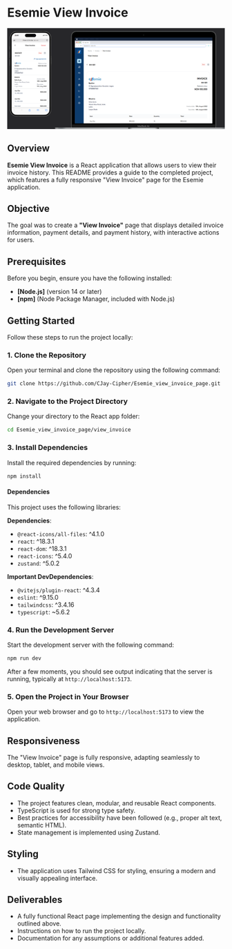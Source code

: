 # Esemie View Invoice

![Esemie View Invoice](public/screens.png)

## Overview

**Esemie View Invoice** is a React application that allows users to view their invoice history. This README provides a guide to the completed project, which features a fully responsive "View Invoice" page for the Esemie application.

## Objective

The goal was to create a **"View Invoice"** page that displays detailed invoice information, payment details, and payment history, with interactive actions for users.

## Prerequisites

Before you begin, ensure you have the following installed:

-   **[Node.js]** (version 14 or later)
-   **[npm]** (Node Package Manager, included with Node.js)

## Getting Started

Follow these steps to run the project locally:

### 1. Clone the Repository

Open your terminal and clone the repository using the following command:

```bash
git clone https://github.com/CJay-Cipher/Esemie_view_invoice_page.git
```

### 2. Navigate to the Project Directory

Change your directory to the React app folder:

```bash
cd Esemie_view_invoice_page/view_invoice
```

### 3. Install Dependencies

Install the required dependencies by running:

```bash
npm install
```

#### Dependencies

This project uses the following libraries:

**Dependencies**:

-   `@react-icons/all-files`: ^4.1.0
-   `react`: ^18.3.1
-   `react-dom`: ^18.3.1
-   `react-icons`: ^5.4.0
-   `zustand`: ^5.0.2

**Important DevDependencies**:

-   `@vitejs/plugin-react`: ^4.3.4
-   `eslint`: ^9.15.0
-   `tailwindcss`: ^3.4.16
-   `typescript`: ~5.6.2

### 4. Run the Development Server

Start the development server with the following command:

```bash
npm run dev
```

After a few moments, you should see output indicating that the server is running, typically at `http://localhost:5173`.

### 5. Open the Project in Your Browser

Open your web browser and go to `http://localhost:5173` to view the application.

## Responsiveness

The "View Invoice" page is fully responsive, adapting seamlessly to desktop, tablet, and mobile views.

## Code Quality

-   The project features clean, modular, and reusable React components.
-   TypeScript is used for strong type safety.
-   Best practices for accessibility have been followed (e.g., proper alt text, semantic HTML).
-   State management is implemented using Zustand.

## Styling

-   The application uses Tailwind CSS for styling, ensuring a modern and visually appealing interface.

## Deliverables

-   A fully functional React page implementing the design and functionality outlined above.
-   Instructions on how to run the project locally.
-   Documentation for any assumptions or additional features added.
